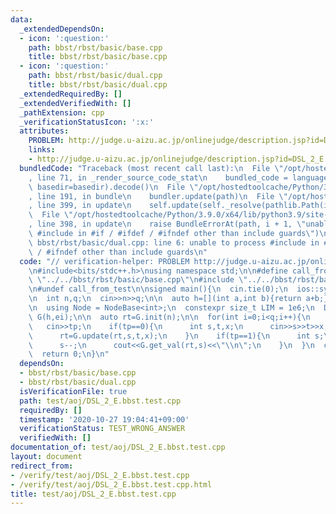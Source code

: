 ```yaml
---
data:
  _extendedDependsOn:
  - icon: ':question:'
    path: bbst/rbst/basic/base.cpp
    title: bbst/rbst/basic/base.cpp
  - icon: ':question:'
    path: bbst/rbst/basic/dual.cpp
    title: bbst/rbst/basic/dual.cpp
  _extendedRequiredBy: []
  _extendedVerifiedWith: []
  _pathExtension: cpp
  _verificationStatusIcon: ':x:'
  attributes:
    PROBLEM: http://judge.u-aizu.ac.jp/onlinejudge/description.jsp?id=DSL_2_E
    links:
    - http://judge.u-aizu.ac.jp/onlinejudge/description.jsp?id=DSL_2_E
  bundledCode: "Traceback (most recent call last):\n  File \"/opt/hostedtoolcache/Python/3.9.0/x64/lib/python3.9/site-packages/onlinejudge_verify/documentation/build.py\"\
    , line 71, in _render_source_code_stat\n    bundled_code = language.bundle(stat.path,\
    \ basedir=basedir).decode()\n  File \"/opt/hostedtoolcache/Python/3.9.0/x64/lib/python3.9/site-packages/onlinejudge_verify/languages/cplusplus.py\"\
    , line 191, in bundle\n    bundler.update(path)\n  File \"/opt/hostedtoolcache/Python/3.9.0/x64/lib/python3.9/site-packages/onlinejudge_verify/languages/cplusplus_bundle.py\"\
    , line 399, in update\n    self.update(self._resolve(pathlib.Path(included), included_from=path))\n\
    \  File \"/opt/hostedtoolcache/Python/3.9.0/x64/lib/python3.9/site-packages/onlinejudge_verify/languages/cplusplus_bundle.py\"\
    , line 398, in update\n    raise BundleErrorAt(path, i + 1, \"unable to process\
    \ #include in #if / #ifdef / #ifndef other than include guards\")\nonlinejudge_verify.languages.cplusplus_bundle.BundleErrorAt:\
    \ bbst/rbst/basic/dual.cpp: line 6: unable to process #include in #if / #ifdef\
    \ / #ifndef other than include guards\n"
  code: "// verification-helper: PROBLEM http://judge.u-aizu.ac.jp/onlinejudge/description.jsp?id=DSL_2_E\n\
    \n#include<bits/stdc++.h>\nusing namespace std;\n\n#define call_from_test\n#include\
    \ \"../../bbst/rbst/basic/base.cpp\"\n#include \"../../bbst/rbst/basic/dual.cpp\"\
    \n#undef call_from_test\n\nsigned main(){\n  cin.tie(0);\n  ios::sync_with_stdio(0);\n\
    \n  int n,q;\n  cin>>n>>q;\n\n  auto h=[](int a,int b){return a+b;};\n  int ei=0;\n\
    \n  using Node = NodeBase<int>;\n  constexpr size_t LIM = 1e6;\n  Dual<Node, LIM>\
    \ G(h,ei);\n\n  auto rt=G.init(n);\n\n  for(int i=0;i<q;i++){\n    int tp;\n \
    \   cin>>tp;\n    if(tp==0){\n      int s,t,x;\n      cin>>s>>t>>x;\n      s--;\n\
    \      rt=G.update(rt,s,t,x);\n    }\n    if(tp==1){\n      int s;\n      cin>>s;\n\
    \      s--;\n      cout<<G.get_val(rt,s)<<\"\\n\";\n    }\n  }\n  cout<<flush;\n\
    \  return 0;\n}\n"
  dependsOn:
  - bbst/rbst/basic/base.cpp
  - bbst/rbst/basic/dual.cpp
  isVerificationFile: true
  path: test/aoj/DSL_2_E.bbst.test.cpp
  requiredBy: []
  timestamp: '2020-10-27 19:04:41+09:00'
  verificationStatus: TEST_WRONG_ANSWER
  verifiedWith: []
documentation_of: test/aoj/DSL_2_E.bbst.test.cpp
layout: document
redirect_from:
- /verify/test/aoj/DSL_2_E.bbst.test.cpp
- /verify/test/aoj/DSL_2_E.bbst.test.cpp.html
title: test/aoj/DSL_2_E.bbst.test.cpp
---
```

